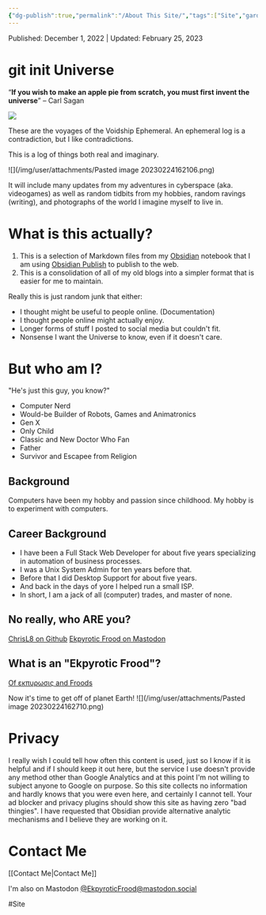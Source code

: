 ```yaml
---
{"dg-publish":true,"permalink":"/About This Site/","tags":["Site","gardenEntry"]}
---
```


Published: December 1, 2022 | Updated: February 25, 2023
# git init Universe
“**If you wish to make an apple pie from scratch, you must first invent the universe**” – Carl Sagan

![](/img/user/attachments/2016-08-21-16.36.41.jpg)

These are the voyages of the Voidship Ephemeral. An ephemeral log is a contradiction, but I like contradictions.

This is a log of things both real and imaginary.

![](/img/user/attachments/Pasted image 20230224162106.png)

It will include many updates from my adventures in cyberspace (aka. videogames) as well as random tidbits from my hobbies, random ravings (writing), and photographs of the world I imagine myself to live in.

# What is this actually?

1. This is a selection of Markdown files from my [Obsidian](https://obsidian.md/) notebook that I am using [Obsidian Publish](https://obsidian.md/publish) to publish to the web.
2. This is a consolidation of all of my old blogs into a simpler format that is easier for me to maintain.

Really this is just random junk that either:
 - I thought might be useful to people online. (Documentation)
 - I thought people online might actually enjoy.
 - Longer forms of stuff I posted to social media but couldn't fit.
 - Nonsense I want the Universe to know, even if it doesn't care.

# But who am I?
"He's just this guy, you know?"
 - Computer Nerd
 - Would-be Builder of Robots, Games and Animatronics
 - Gen X
 - Only Child
 - Classic and New Doctor Who Fan
 - Father
 - Survivor and Escapee from Religion

## Background
Computers have been my hobby and passion since childhood. My hobby is to experiment with computers.

## Career Background
 - I have been a Full Stack Web Developer for about five years specializing in automation of business processes.
 - I was a Unix System Admin for ten years before that.
 - Before that I did Desktop Support for about five years. 
 - And back in the days of yore I helped run a small ISP.
 - In short, I am a jack of all (computer) trades, and master of none.

## No really, who ARE you?

[ChrisL8 on Github](https://github.com/chrisl8)
[Ekpyrotic Frood on Mastodon](https://mastodon.social/@EkpyroticFrood)

## What is an "Ekpyrotic Frood"?

[Of εκπυρωσις and Froods](Of%20εκπυρωσις%20and%20Froods.md)

Now it's time to get off of planet Earth!
![](/img/user/attachments/Pasted image 20230224162710.png)

# Privacy
I really wish I could tell how often this content is used, just so I know if it is helpful and if I should keep it out here, but the service I use doesn't provide any method other than Google Analytics and at this point I'm not willing to subject anyone to Google on purpose.
So this site collects no information and hardly knows that you were even here, and certainly I cannot tell. Your ad blocker and privacy plugins should show this site as having zero "bad thingies".
I have requested that Obsidian provide alternative analytic mechanisms and I believe they are working on it.

# Contact Me
[[Contact Me\|Contact Me]]

I'm also on Mastodon
<a rel="me" href="https://mastodon.social/@EkpyroticFrood">@EkpyroticFrood@mastodon.social</a>

#Site 